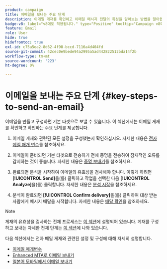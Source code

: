 ```yaml
---
product: campaign
title: 이메일을 보내는 주요 단계
description: 이메일 게재를 확인하고 이메일 메시지 전달의 특성을 알아보는 방법을 알아봅니다
badge-v8: label="v8에도 적용됩니다." type="Positive" tooltip="Campaign v8에도 적용됩니다."
feature: Email
role: User
hide: true
hidefromtoc: true
exl-id: c75a5ea2-8d62-4f98-bccd-7116a4d404fd
source-git-commit: 42cec0e9bede94a2995a5ad442822512bda14f2b
workflow-type: tm+mt
source-wordcount: '223'
ht-degree: 0%

---
```


# 이메일을 보내는 주요 단계 {#key-steps-to-send-an-email}

이메일을 만들고 구성하면 기본 타겟으로 보낼 수 있습니다. 이 섹션에서는 이메일 게재를 확인하고 확인하는 주요 단계를 제공합니다.

1. 이메일 게재와 관련된 모든 설정을 구성했는지 확인하십시오. 자세한 내용은 [전자 메일 매개 변수](email-parameters.md)를 참조하세요.
1. 이메일이 준비되면 기본 타겟으로 전송하기 전에 증명을 전송하여 잠재적인 오류를 감지하는 것이 좋습니다. 자세한 내용은 [증명 보내기](steps-validating-the-delivery.md#sending-a-proof)를 참조하세요.

1. 완료되면 분석을 시작하여 이메일의 유효성을 검사해야 합니다. 이렇게 하려면 **[!UICONTROL Send]**&#x200B;을(를) 클릭하고 작업을 선택한 다음 **[!UICONTROL Analyze]**&#x200B;을(를) 클릭합니다. 자세한 내용은 [분석 시작](steps-validating-the-delivery.md#analyzing-the-delivery)을 참조하세요.

1. 분석이 완료되면 **[!UICONTROL Confirm delivery]**&#x200B;을(를) 클릭하여 대상 받는 사람에게 메시지 배달을 시작합니다. 자세한 내용은 [배달 확인](steps-sending-the-delivery.md#confirming-delivery)을 참조하세요.

   <!--Add screenshot with analysis done and Confirm delivery button activated.-->

>[!NOTE]
>
>게재의 유효성을 검사하는 전체 프로세스는 [이 섹션](steps-validating-the-delivery.md)에 설명되어 있습니다. 게재를 구성하고 보내는 자세한 전체 단계는 [이 섹션](steps-sending-the-delivery.md)에 나와 있습니다.

다음 섹션에서는 전자 메일 게재와 관련된 설정 및 구성에 대해 자세히 설명합니다.
<!--* [Generating the mirror page](generating-mirror-page.md)
* [Email BCC](email-bcc.md)-->
* [이메일 매개변수](email-parameters.md)
* [Enhanced MTA로 이메일 보내기](sending-with-enhanced-mta.md)
* [일본어 모바일에서 이메일 보내기](sending-emails-on-japanese-mobiles.md)
